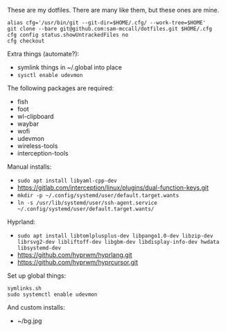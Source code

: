 These are my dotfiles. There are many like them, but these ones are mine.

    alias cfg='/usr/bin/git --git-dir=$HOME/.cfg/ --work-tree=$HOME'
    git clone --bare git@github.com:sam-mccall/dotfiles.git $HOME/.cfg
    cfg config status.showUntrackedFiles no
    cfg checkout


Extra things (automate?):

   - symlink things in ~/.global into place
   - `sysctl enable udevmon`

The following packages are required:

   - fish
   - foot
   - wl-clipboard
   - waybar
   - wofi
   - udevmon
   - wireless-tools
   - interception-tools

Manual installs:

   - `sudo apt install libyaml-cpp-dev`
   - https://gitlab.com/interception/linux/plugins/dual-function-keys.git
   - `mkdir -p ~/.config/systemd/user/default.target.wants`
   - `ln -s /usr/lib/systemd/user/ssh-agent.service ~/.config/systemd/user/default.target.wants/`

Hyprland:
   - `sudo apt install libtomlplusplus-dev libpango1.0-dev libzip-dev librsvg2-dev libliftoff-dev libgbm-dev libdisplay-info-dev hwdata libsystemd-dev`
   - https://github.com/hyprwm/hyprlang.git
   - https://github.com/hyprwm/hyprcursor.git

Set up global things:

    symlinks.sh
    sudo systemctl enable udevmon

And custom installs:

   - ~/bg.jpg
